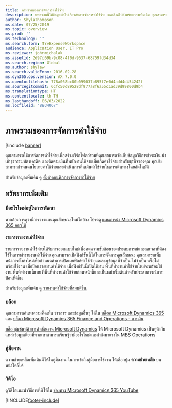```yaml
---
title: ภาพรวมของการจัดการค่าใช้จ่าย
description: บทความนี้ให้ข้อมูลทั่วไปเกี่ยวกับการจัดการค่าใช้จ่าย และลิงค์ไปยังทรัพยากรเพิ่มเติม คุณสามารถใช้การจัดการค่าใช้จ่ายเพื่อสร้างเวิร์กโฟลว์รวมที่คุณสามารถจัดเก็บข้อมูลวิธีการชำระเงิน นำเข้าธุรกรรมบัตรเครดิต และติดตามเงินที่พนักงานใช้จ่ายเมื่อเกิดค่าใช้จ่ายสำหรับธุรกิจของคุณ
author: ShylaThompson
ms.date: 07/25/2019
ms.topic: overview
ms.prod: ''
ms.technology: ''
ms.search.form: TrvExpenseWorkspace
audience: Application User, IT Pro
ms.reviewer: johnmichalak
ms.assetid: 2d97d69b-9c08-4f0d-9637-68759fd34d34
ms.search.region: Global
ms.author: shylaw
ms.search.validFrom: 2016-02-28
ms.dyn365.ops.version: AX 7.0.0
ms.openlocfilehash: 778a068bc80b099037b895f7e0d4add4d454242f
ms.sourcegitcommit: 6cfc50d89528df977a8f6a55c1ad39d99800d9b4
ms.translationtype: HT
ms.contentlocale: th-TH
ms.lasthandoff: 06/03/2022
ms.locfileid: "8934067"
---
```

# <a name="expense-management-overview"></a>ภาพรวมของการจัดการค่าใช้จ่าย

[!include [banner](../includes/banner.md)]

คุณสามารถใช้การจัดการค่าใช้จ่ายเพื่อสร้างเวิร์กโฟลว์รวมที่คุณสามารถจัดเก็บข้อมูลวิธีการชำระเงิน นำเข้าธุรกรรมบัตรเครดิต และติดตามเงินที่พนักงานใช้จ่ายเมื่อเกิดค่าใช้จ่ายสำหรับธุรกิจของคุณ คุณยังสามารถกำหนดนโยบายค่าใช้จ่ายและดำเนินการคืนเงินค่าใช้จ่ายในการเดินทางโดยอัตโนมัติ

สำหรับข้อมูลเพิ่มเติม ดู [ตั้งค่าคอนฟิกการจัดการค่าใช้จ่าย](plan-expense-management.md)

## <a name="additional-resources"></a>ทรัพยากรเพิ่มเติม

### <a name="whats-new-and-in-development"></a>มีอะไรใหม่อยู่ในการพัฒนา

หากต้องการดูว่ามีการวางแผนคุณลักษณะใหม่ใดบ้าง โปรดดู [แผนการนำ Microsoft Dynamics 365 ออกใช้](/dynamics365/release-plans/)

#### <a name="expense-report-entry"></a>รายการรายงานค่าใช้จ่าย

รายการรายงานค่าใช้จ่ายได้รับการออกแบบใหม่เพื่อลดความซับซ้อนของประสบการณ์และลดเวลาที่ต้องใช้ในการทำรายงานค่าใช้จ่าย คุณสามารถเปิดฟังก์ชันนี้ได้ในการจัดการคุณลักษณะ คุณสามารถเพิ่มหน้าการตั้งค่าใหม่เพื่อกำหนดค่าการเปิดเผยฟิลด์ค่าใช้จ่ายและระบุข้อมูลที่จำเป็น ไม่จำเป็น หรือไม่พร้อมใช้งาน เมื่อป้อนรายงานค่าใช้จ่าย เมื่อฟังก์ชันนี้เปิดใช้งาน พื้นที่ทำงานค่าใช้จ่ายใหม่จะพร้อมใช้งาน พื้นที่ทำงานนี้แทนที่พื้นที่ทำงานค่าใช้จ่ายก่อนหน้านี้และเป็นหน้าเริ่มต้นสำหรับประสบการณ์การป้อนที่ดีขึ้น

สำหรับข้อมูลเพิ่มเติม ดู [รายงานค่าใช้จ่ายที่สมมติขึ้น](ExpenseWorkspaceNew.md)

### <a name="blogs"></a>บล็อก

คุณสามารถค้นหาความคิดเห็น ข่าวสาร และข้อมูลอื่นๆ ได้ใน [บล็อก Microsoft Dynamics 365](https://community.dynamics.com/b/msftdynamicsblog?c=Enterprise) และ [บล็อก Microsoft Dynamics 365 Finance and Operations - การเงิน](https://community.dynamics.com/365/financeandoperations/b/financials)

[บล็อกชุมชนคู่ค้าการดำเนินงาน Microsoft Dynamics](https://community.dynamics.com/partner/b/operationspartnercommunityblog) ให้ Microsoft Dynamics เป็นคู่ค้ากับแหล่งข้อมูลเดียวที่พวกเขาสามารถเรียนรู้ว่ามีอะไรใหม่และกำลังมาแรงใน MBS Operations

### <a name="task-guides"></a>คู่มืองาน

ความช่วยเหลือเพิ่มเติมมีให้ในคู่มืองาน ในการเข้าถึงคู่มือการใช้งาน ให้เลือกปุ่ม **ความช่วยเหลือ** บนหน้าใดก็ได้

### <a name="videos"></a>วิดีโอ

ดูวิดีโอแนะนำวิธีการที่มีให้ใน [ช่องทาง Microsoft Dynamics 365 YouTube](https://www.youtube.com/channel/UCJGCg4rB3QSs8y_1FquelBQ)


[!INCLUDE[footer-include](../includes/footer-banner.md)]